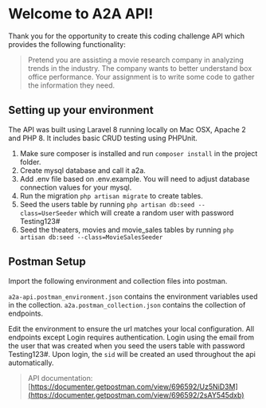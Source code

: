 # Welcome to A2A API!

Thank you for the opportunity to create this coding challenge API which provides the following functionality:

> Pretend you are assisting a movie research company in analyzing trends in the industry. The company wants to better understand box office performance. Your assignment is to write some code to gather the information they need.

## Setting up your environment

The API was built using Laravel 8 running locally on Mac OSX, Apache 2 and PHP 8.  It includes basic CRUD testing using PHPUnit.

1. Make sure composer is installed and run `composer install` in the project folder.
2. Create mysql database and call it a2a.
3. Add .env file based on .env.example.  You will need to adjust database connection values for your mysql.
4. Run the migration `php artisan migrate` to create tables.
5. Seed the users table by running `php artisan db:seed --class=UserSeeder` which will create a random user with password Testing123#
6. Seed the theaters, movies and movie_sales tables by running `php artisan db:seed --class=MovieSalesSeeder` 

## Postman Setup

Import the following environment and collection files into postman.

`a2a-api.postman_environment.json` contains the environment variables used in the collection.
`a2a.postman_collection.json` contains the collection of endpoints.

Edit the environment to ensure the url matches your local configuration. All endpoints except Login requires authentication.  Login using the email from the user that was created when you seed the users table with password Testing123#.  Upon login, the `sid` will be created an used throughout the api automatically.

> API documentation: [https://documenter.getpostman.com/view/696592/Uz5NiD3M](https://documenter.getpostman.com/view/696592/2sAY545dxb)

